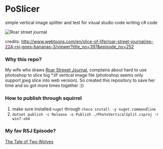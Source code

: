 # PoSlicer
simple vertical image splitter and test for visual studio code writing c# code


![Roar street journal](https://user-images.githubusercontent.com/138537/31620468-e86f58da-b2c9-11e7-837e-d6ce4901dc9d.png)

credits: http://www.webtoons.com/en/slice-of-life/roar-street-journal/ep-224-rsj-goes-bananas-3/viewer?title_no=397&episode_no=252


### Why this repo?
My wife who draws [Roar Streeet Journal](http://www.webtoons.com/en/slice-of-life/roar-street-journal/list?title_no=397), complains about hard to use photoshop to slice big *.tif vertical image file (photoshop seems only support jpeg slice into web version).
So created this repository to save her time and so got more times together :))

### How to publish through squirrel 
1. make sure installed `nuget` through `choco install -y nuget.commandline`
2. `dotnet publish -c Release -o Publish ./PhotoVerticalSplit.csproj -r win7-x64`

### My fav RSJ Episode?
[The Tale of Two Wolves](http://www.webtoons.com/en/slice-of-life/roar-street-journal/ep-226-the-tale-of-two-wolves/viewer?title_no=397&episode_no=256)
